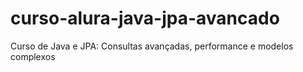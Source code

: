 # curso-alura-java-jpa-avancado
Curso de Java e JPA: Consultas avançadas, performance e modelos complexos
